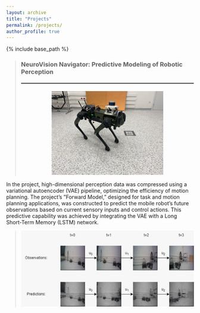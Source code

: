 ```yaml
---
layout: archive
title: "Projects"
permalink: /projects/
author_profile: true
---
```


{% include base_path %}


> ### NeuroVision Navigator: Predictive Modeling of Robotic Perception
> <hr style="border: none; height: 2px; background-color: #333; margin: 20px 0;">
> <p align="center">
>   <a href="https://umram.bilkent.edu.tr/index.php/tr/">
>     <img src="https://github.com/yuceelege/yuceelege.github.io/blob/master/images/project1.png" alt="Robot Image" width="300" />
>   </a>
> </p>
In the project, high-dimensional perception data was compressed using a variational autoencoder (VAE) pipeline, optimizing the efficiency of motion planning. The project’s ”Forward Model,” designed for task and motion planning applications, was constructed to predict the mobile robot’s future observations based on current sensory inputs and control actions. This predictive capability was achieved by integrating the VAE with a Long Short-Term Memory (LSTM) network.
> <p align="center">
>   <img width="600" alt="Scheme 1" src="https://github.com/yuceelege/yuceelege.github.io/blob/master/images/project1-image1.png">
> </p>

> 
